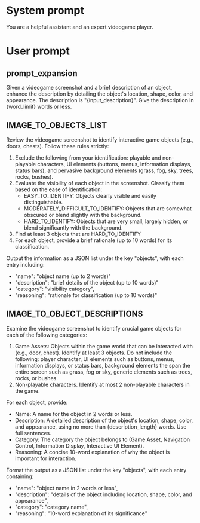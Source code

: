 # System prompt
You are a helpful assistant and an expert videogame player.

# User prompt

## prompt_expansion
Given a videogame screenshot and a brief description of an object, enhance the description by detailing the object's location, shape, color, and appearance. The description is "{input_description}". Give the description in {word_limit} words or less.

## IMAGE_TO_OBJECTS_LIST
Review the videogame screenshot to identify interactive game objects (e.g., doors, chests). Follow these rules strictly:

1. Exclude the following from your identification: playable and non-playable characters, UI elements (buttons, menus, information displays, status bars), and pervasive background elements (grass, fog, sky, trees, rocks, bushes).
2. Evaluate the visibility of each object in the screenshot. Classify them based on the ease of identification:
    - EASY_TO_IDENTIFY: Objects clearly visible and easily distinguishable.
    - MODERATELY_DIFFICULT_TO_IDENTIFY: Objects that are somewhat obscured or blend slightly with the background.
    - HARD_TO_IDENTIFY: Objects that are very small, largely hidden, or blend significantly with the background.
3. Find at least 3 objects that are HARD_TO_IDENTIFY
4. For each object, provide a brief rationale (up to 10 words) for its classification.

Output the information as a JSON list under the key "objects", with each entry including:
- "name": "object name (up to 2 words)"
- "description": "brief details of the object (up to 10 words)"
- "category": "visibility category",
- "reasoning": "rationale for classification (up to 10 words)"

## IMAGE_TO_OBJECT_DESCRIPTIONS
Examine the videogame screenshot to identify crucial game objects for each of the following categories:

1. Game Assets: Objects within the game world that can be interacted with (e.g., door, chest). Identify at least 3 objects. Do not include the following: player character, UI elements such as buttons, menus, information displays, or status bars, background elements the span the entire screen such as grass, fog or sky, generic elements such as trees, rocks, or bushes.
2. Non-playable characters. Identify at most 2 non-playable characters in the game.

<!-- 2. Navigation Controls: Elements that help players navigate the game or menus (e.g., directional pad, joystick, back button, menu button). Identify 3 objects or less.
1. Information Displays: Elements that provide real-time game state information (e.g., health bar, ammo count, minimap, score, notification pop-ups). Identify 3 objects or less.
2. Interactive UI Elements: UI elements that players interact with to perform actions (e.g., action buttons like jump or shoot, inventory slots, dialogue options). Identify 3 objects or less. -->

For each object, provide:
- Name: A name for the object in 2 words or less.
- Description: A detailed description of the object's location, shape, color, and appearance, using no more than {description_length} words. Use full sentences.
- Category: The category the object belongs to (Game Asset, Navigation Control, Information Display, Interactive UI Element).
- Reasoning: A concise 10-word explanation of why the object is important for interaction.

Format the output as a JSON list under the key "objects", with each entry containing:
- "name": "object name in 2 words or less",
- "description": "details of the object including location, shape, color, and appearance",
- "category": "category name",
- "reasoning": "10-word explanation of its significance"